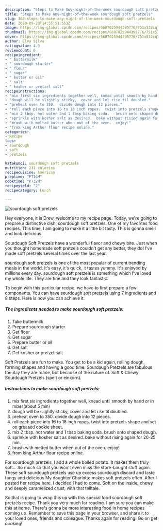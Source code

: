 ```yaml
---
description: "Steps to Make Any-night-of-the-week sourdough soft pretzels"
title: "Steps to Make Any-night-of-the-week sourdough soft pretzels"
slug: 363-steps-to-make-any-night-of-the-week-sourdough-soft-pretzels
date: 2020-09-20T14:55:51.553Z
image: https://img-global.cpcdn.com/recipes/6607025944395776/751x532cq70/sourdough-soft-pretzels-recipe-main-photo.jpg
thumbnail: https://img-global.cpcdn.com/recipes/6607025944395776/751x532cq70/sourdough-soft-pretzels-recipe-main-photo.jpg
cover: https://img-global.cpcdn.com/recipes/6607025944395776/751x532cq70/sourdough-soft-pretzels-recipe-main-photo.jpg
author: Elva Silva
ratingvalue: 4.9
reviewcount: 6
recipeingredient:
- " buttermilk"
- " sourdough starter"
- " flour"
- " sugar"
- " butter or oil"
- " salt"
- " kosher or pretzel salt"
recipeinstructions:
- "mix first six ingredients together well, knead until smooth by hand or in mixer(about 5 min)"
- "dough will be slightly sticky,  cover and let rise til doubled."
- "preheat oven to 350.  divide dough into 12 pieces."
- "roll each piece into 16 to 18 inch ropes.  twist into pretzels shape and set on greased cookie sheet."
- "mix 2 tbsp. hot water and 1 tbsp baking soda.   brush onto shaped dough."
- "sprinkle with kosher salt as desired.  bake without rising again for 20-25 min."
- "brush with melted butter when out of the oven.  enjoy!"
- "from king Arthur flour recipe online."
categories:
- Recipe
tags:
- sourdough
- soft
- pretzels

katakunci: sourdough soft pretzels 
nutrition: 231 calories
recipecuisine: American
preptime: "PT16M"
cooktime: "PT32M"
recipeyield: "2"
recipecategory: Lunch

---
```



![sourdough soft pretzels](https://img-global.cpcdn.com/recipes/6607025944395776/751x532cq70/sourdough-soft-pretzels-recipe-main-photo.jpg)

Hey everyone, it is Drew, welcome to my recipe page. Today, we're going to prepare a distinctive dish, sourdough soft pretzels. One of my favorites food recipes. This time, I am going to make it a little bit tasty. This is gonna smell and look delicious.

Sourdough Soft Pretzels have a wonderful flavor and chewy bite. Just when you thought homemade soft pretzels couldn&#39;t get any better, they do! I&#39;ve made soft pretzels several times over the last year.

sourdough soft pretzels is one of the most popular of current trending meals in the world. It's easy, it's quick, it tastes yummy. It's enjoyed by millions every day. sourdough soft pretzels is something which I've loved my whole life. They are fine and they look fantastic.


To begin with this particular recipe, we have to first prepare a few components. You can have sourdough soft pretzels using 7 ingredients and 8 steps. Here is how you can achieve it.

<!--inarticleads1-->

##### The ingredients needed to make sourdough soft pretzels:

1. Take  buttermilk
1. Prepare  sourdough starter
1. Get  flour
1. Get  sugar
1. Prepare  butter or oil
1. Get  salt
1. Get  kosher or pretzel salt


Soft Pretzels are fun to make. You get to be a kid again, rolling dough, forming shapes and having a good time. Sourdough Pretzels are fabulous the day they are made, but because of the nature of. Soft &amp; Chewy Sourdough Pretzels (spelt or einkorn). 

<!--inarticleads2-->

##### Instructions to make sourdough soft pretzels:

1. mix first six ingredients together well, knead until smooth by hand or in mixer(about 5 min)
1. dough will be slightly sticky,  cover and let rise til doubled.
1. preheat oven to 350.  divide dough into 12 pieces.
1. roll each piece into 16 to 18 inch ropes.  twist into pretzels shape and set on greased cookie sheet.
1. mix 2 tbsp. hot water and 1 tbsp baking soda.   brush onto shaped dough.
1. sprinkle with kosher salt as desired.  bake without rising again for 20-25 min.
1. brush with melted butter when out of the oven.  enjoy!
1. from king Arthur flour recipe online.


For sourdough pretzels, I add a whole boiled potato. It makes them truly soft… So much so that you won&#39;t even miss the store-bought stuff again. These soft sourdough pretzels use up excess sourdough discard and taste tangy and delicious My daughter Charlotte makes soft pretzels often. After I posted her recipe here, I decided I had to come. Soft on the inside, chewy and deeply caramelized crust, with that telltale. 

So that is going to wrap this up with this special food sourdough soft pretzels recipe. Thank you very much for reading. I am sure you can make this at home. There's gonna be more interesting food in home recipes coming up. Remember to save this page in your browser, and share it to your loved ones, friends and colleague. Thanks again for reading. Go on get cooking!
